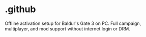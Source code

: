 # .github
Offline activation setup for Baldur's Gate 3 on PC. Full campaign, multiplayer, and mod support without internet login or DRM.
